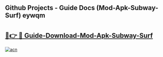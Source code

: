 ## Github Projects - Guide Docs (Mod-Apk-Subway-Surf) eywqm

# <h2><a href="https://apkcomod.com?title=Mod-Apk-Subway-Surf">🔗👉 🔴 Guide-Download-Mod-Apk-Subway-Surf </a></h2>

[![acn](https://github.com/user-attachments/assets/0f9c940e-d8b0-45ae-aac7-cd30a18b3e1c)](https://apkcomod.com?title=Mod-Apk-Subway-Surf)
